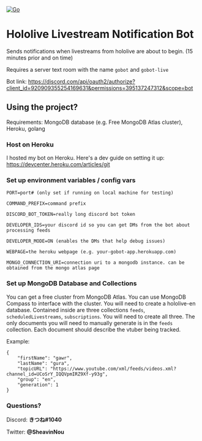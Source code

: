 [![Go](https://github.com/NekoFluff/go-youtube-notification-bot/actions/workflows/go.yml/badge.svg)](https://github.com/NekoFluff/go-youtube-notification-bot/actions/workflows/go.yml)

# Hololive Livestream Notification Bot

Sends notifications when livestreams from hololive are about to begin. (15 minutes prior and on time)

Requires a server text room with the name `gobot` and `gobot-live`

Bot link: <a>https://discord.com/api/oauth2/authorize?client_id=920909355254169631&permissions=395137247312&scope=bot</a>

## Using the project?

Requirements: MongoDB database (e.g. Free MongoDB Atlas cluster), Heroku, golang

### Host on Heroku

I hosted my bot on Heroku. Here's a dev guide on setting it up: https://devcenter.heroku.com/articles/git

### Set up environment variables / config vars

```
PORT=port# (only set if running on local machine for testing)

COMMAND_PREFIX=command prefix

DISCORD_BOT_TOKEN=really long discord bot token

DEVELOPER_IDS=your discord id so you can get DMs from the bot about processing feeds

DEVELOPER_MODE=ON (enables the DMs that help debug issues)

WEBPAGE=the heroku webpage (e.g. your-gobot-app.herokuapp.com)

MONGO_CONNECTION_URI=connection uri to a mongodb instance. can be obtained from the mongo atlas page
```

### Set up MongoDB Database and Collections

You can get a free cluster from MongoDB Atlas.
You can use MongoDB Compass to interface with the cluster.
You will need to create a hololive-en database. Contained inside are three collections `feeds`, `scheduledLivestreams`, `subscriptions`. You will need to create all three.
The only documents you will need to manually generate is in the `feeds` collection. Each document should describe the vtuber being tracked.

Example:
```
{
    "firstName": "gawr",
    "lastName": "gura",
    "topicURL": "https://www.youtube.com/xml/feeds/videos.xml?channel_id=UCoSrY_IQQVpmIRZ9Xf-y93g",
    "group": "en",
    "generation": 1
}
```

### Questions?

Discord: <b>きつね#1040</b>

Twitter: <b>@SheavinNou</b>

